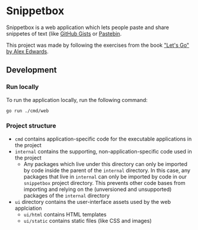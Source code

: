 # Snippetbox

Snippetbox is a web application which lets people paste and share snippetes of text (like [GitHub Gists](https://gist.github.com/) or [Pastebin](https://pastebin.com/).

This project was made by following the exercises from the book ["Let's Go" by Alex Edwards](https://lets-go.alexedwards.net/).

## Development

### Run locally

To run the application locally, run the following command:

```bash
go run ./cmd/web
```

### Project structure

- `cmd` contains application-specific code for the executable applications in the project
- `internal` contains the supporting, non-application-specific code used in the project
  - Any packages which live under this directory can only be imported by code inside the parent of the `internal` directory.
  In this case, any packages that live in `internal` can only be imported by code in our `snippetbox` project directory. This prevents other code bases from importing and relying on the (unversioned and unsupported) packages of the `internal` directory
- `ui` directory contains the user-interface assets used by the web applciation
  - `ui/html` contains HTML templates
  - `ui/static` contains static files (like CSS and images)
